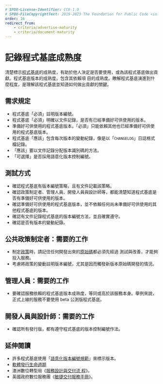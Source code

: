 ```yaml
---
# SPDX-License-Identifier: CC0-1.0
# SPDX-FileCopyrightText: 2019-2023 The Foundation for Public Code <info@publiccode.net>, https://standard.publiccode.net/AUTHORS
order: 16
redirect_from:
    - criteria/advertise-maturity
    - criteria/document-maturity
---
```

# 記錄程式基底成熟度

清楚標示[程式基底](../glossary.md#codebase)的成熟度，有助於他人決定是否要使用，或為該程式基底做出貢獻。程式基底版本的成熟度，包含其依賴項
目的成熟度。瞭解程式基底演進到什麼程度，是理解該程式基底並知道如何做出貢獻的關鍵。

## 需求規定

* 程式基底「必須」註明版本編號。
* 程式基底「必須」明確以文件記錄，是否有已經準備好可供使用的版本。
* 準備好可供使用的程式基底版本，「必須」只能依賴其他也已經準備好可供使用的程式基底版本。
* 程式基底「應該」包含每次版本的變動紀錄，像是以「`CHANGELOG`」日誌格式檔記錄。
* 「應該」要以文件記錄分配版本識別碼的方法。
* 「可選擇」是否採用語意化版本控制編號。

## 測試方式

* 確認程式基底有版本編號策略，且有文件記載該策略。
* 確認政策制定者、管理人員、開發人員與設計師等，都能清楚知道程式基底是否有準備好可供使用的版本。
* 確認準備好可供使用的程式基底版本，並不依賴任何尚未準備好可供使用的其他程式基底的版本。
* 確認有文件記錄程式基底的版本編號方法，並且確實遵守。
* 確認是否有版本的變動紀錄。

## 公共政策制定者：需要的工作

* 制定[政策](../glossary.md#policy)時，請記住任何開發出來的[原始碼](../glossary.md#source-code)都必須先經過
測試與改善，才能夠投入服務。
* 考慮將政策的變動註明版本編號，尤其是因而觸發新版本原始碼開發的情況。

## 管理人員：需要的工作

* 要確認服務依賴的程式基底版本成熟度，等同或高於該服務本身。舉例來說，正式上線的服務不要使用 beta 公測版程式基底。

## 開發人員與設計師：需要的工作

* 確認所有發行版，都有遵守程式基底的版本控制編號作法。

## 延伸閱讀

* 許多程式基底使用「[語意化版本編號規範](https://semver.org/)」來標示版本。
* [軟體發行生命週期](https://en.wikipedia.org/wiki/Software_release_life_cycle)
* 澳洲數位轉型局《[服務設計與交付流
程](https://www.dta.gov.au/help-and-advice/build-and-improve-services/service-design-and-delivery-process)》。
* 英國政府數位服務團《[敏捷交付服務手冊](https://www.gov.uk/service-manual/agile-delivery)》。
